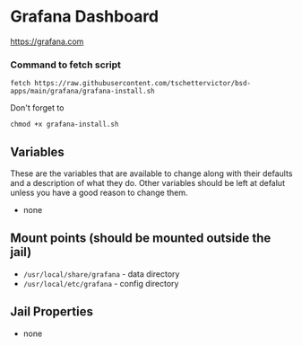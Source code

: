 # Grafana Dashboard
https://grafana.com

### Command to fetch script
```
fetch https://raw.githubusercontent.com/tschettervictor/bsd-apps/main/grafana/grafana-install.sh
```

Don't forget to
```
chmod +x grafana-install.sh
```

## Variables
These are the variables that are available to change along with their defaults and a description of what they do. Other variables should be left at defalut unless you have a good reason to change them.
- none

## Mount points (should be mounted outside the jail)
- `/usr/local/share/grafana` - data directory
- `/usr/local/etc/grafana` - config directory

## Jail Properties
- none
